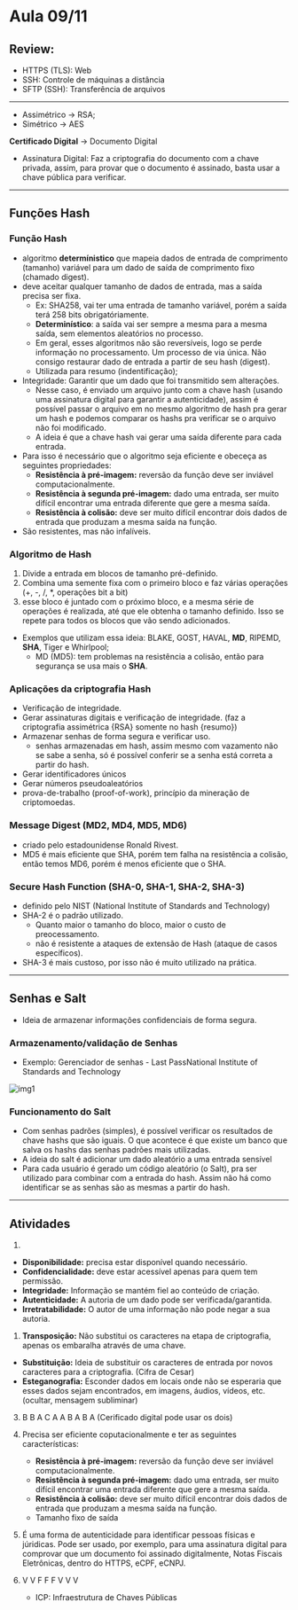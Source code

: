 # Aula 09/11

## Review:

- HTTPS (TLS): Web
- SSH: Controle de máquinas a distância
- SFTP (SSH): Transferência de arquivos

---

- Assimétrico -> RSA;
- Simétrico -> AES


**Certificado Digital** -> Documento Digital
- Assinatura Digital: Faz a criptografia do documento com a chave privada, assim, para provar que o documento é assinado, basta usar a chave pública para verificar.

---

## Funções Hash

### Função Hash

- algoritmo **determínistico** que mapeia dados de entrada de comprimento (tamanho) variável para um dado de saída de comprimento fixo (chamado digest).
- deve aceitar qualquer tamanho de dados de entrada, mas a saída precisa ser fixa.
    - Ex: SHA258, vai ter uma entrada de tamanho variável, porém a saída terá 258 bits obrigatóriamente.
    - **Determinístico**: a saída vai ser sempre a mesma para a mesma saída, sem elementos aleatórios no processo.
    - Em geral, esses algoritmos não são reversíveis, logo se perde informação no processamento. Um processo de via única. Não consigo restaurar dado de entrada a partir de seu hash (digest).
    - Utilizada para resumo (indentificação);
- Integridade: Garantir que um dado que foi transmitido sem alterações.
    - Nesse caso, é enviado um arquivo junto com a chave hash (usando uma assinatura digital para garantir a autenticidade), assim é possível passar o arquivo em no mesmo algoritmo de hash pra gerar um hash e podemos comparar os hashs pra verificar se o arquivo não foi modificado.
    - A ideia é que a chave hash vai gerar uma saída diferente para cada entrada.
- Para isso é necessário que o algoritmo seja eficiente e obeceça as seguintes propriedades:
    - **Resistência à pré-imagem:** reversão da função deve ser inviável computacionalmente.
    - **Resistência à segunda pré-imagem:** dado uma entrada, ser muito difícil encontrar uma entrada diferente que gere a mesma saída.
    - **Resistência à colisão:** deve ser muito difícil encontrar dois dados de entrada que produzam a mesma saída na função.
- São resistentes, mas não infalíveis.

### Algoritmo de Hash

1. Divide a entrada em blocos de tamanho pré-definido.
2. Combina uma semente fixa com o primeiro bloco e faz várias operações (+, -, /, *, operações bit a bit)
3. esse bloco é juntado com o próximo bloco, e a mesma série de operações é realizada, até que ele obtenha o tamanho definido. Isso se repete para todos os blocos que vão sendo adicionados.
- Exemplos que utilizam essa ideia: BLAKE, GOST, HAVAL, **MD**, RIPEMD, **SHA**, Tiger e Whirlpool;
    - MD (MD5): tem problemas na resistência a colisão, então para segurança se usa mais o **SHA**.

### Aplicações da criptografia Hash

- Verificação de integridade.
- Gerar assinaturas digitais e verificação de integridade. (faz a criptografia assimétrica {RSA} somente no hash {resumo})
- Armazenar senhas de forma segura e verificar uso.
    - senhas armazenadas em hash, assim mesmo com vazamento não se sabe a senha, só é possível conferir se a senha está correta a partir do hash.
- Gerar identificadores únicos
- Gerar números pseudoaleatórios
- prova-de-trabalho (proof-of-work), princípio da mineração de criptomoedas.
  
### Message Digest (MD2, MD4, MD5, MD6)

- criado pelo estadounidense Ronald Rivest.
- MD5 é mais eficiente que SHA, porém tem falha na resistência a colisão, então temos MD6, porém é menos eficiente que o SHA.

### Secure Hash Function (SHA-0, SHA-1, SHA-2, SHA-3)
- definido pelo NIST (National Institute of Standards and Technology)
- SHA-2 é o padrão utilizado.
    - Quanto maior o tamanho do bloco, maior o custo de preocessamento.
    - não é resistente a ataques de extensão de Hash (ataque de casos específicos).
- SHA-3 é mais custoso, por isso não é muito utilizado na prática.

---

## Senhas e Salt

- Ideia de armazenar informações confidenciais de forma segura.

### Armazenamento/validação de Senhas
- Exemplo: Gerenciador de senhas - Last PassNational Institute of
Standards and Technology

![img1](img1.png)

### Funcionamento do Salt

- Com senhas padrões (simples), é possível verificar os resultados de chave hashs que são iguais. O que acontece é que existe um banco que salva os hashs das senhas padrões mais utilizadas.
- A ideia do salt é adicionar um dado aleatório a uma entrada sensível
- Para cada usuário é gerado um código aleatório (o Salt), pra ser utilizado para combinar com a entrada do hash. Assim não há como identificar se as senhas são as mesmas a partir do hash.

--- 

## Atividades

1. 
- **Disponibilidade:** precisa estar disponível quando necessário.
- **Confidencialidade:** deve estar acessível apenas para quem tem permissão.
- **Integridade:** Informação se mantém fiel ao conteúdo de criação.
- **Autenticidade:** A autoria de um dado pode ser verificada/garantida.
- **Irretratabilidade:** O autor de uma informação não pode negar a sua autoria.

1. **Transposição:** Não substitui os caracteres na etapa de criptografia, apenas os embaralha através de uma chave.
- **Substituição:** Ideia de substituir os caracteres de entrada por novos caracteres para a criptografia. (Cifra de Cesar)
- **Esteganografia:** Esconder dados em locais onde não se esperaria que esses dados sejam encontrados, em imagens, áudios, vídeos, etc. (ocultar, mensagem subliminar)

3. B B A C A A B A B A (Cerificado digital pode usar os dois)

4. Precisa ser eficiente coputacionalmente e ter as seguintes características:
    - **Resistência à pré-imagem:** reversão da função deve ser inviável computacionalmente.
    - **Resistência à segunda pré-imagem:** dado uma entrada, ser muito difícil encontrar uma entrada diferente que gere a mesma saída.
    - **Resistência à colisão:** deve ser muito difícil encontrar dois dados de entrada que produzam a mesma saída na função.
    - Tamanho fixo de saída

5. É uma forma de autenticidade para identificar pessoas físicas e júridicas. Pode ser usado, por exemplo, para uma assinatura digital para comprovar que um documento foi assinado digitalmente, Notas Fiscais Eletrônicas, dentro do HTTPS, eCPF, eCNPJ.

6. V V F F F V V V
   - ICP: Infraestrutura de Chaves Públicas 
